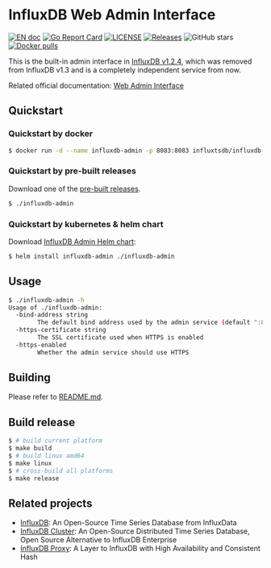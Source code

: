 # InfluxDB Web Admin Interface

[![EN doc](https://img.shields.io/badge/document-English-blue.svg)](https://github.com/influxtsdb/influxdb-admin/blob/master/README.md)
[![Go Report Card](https://goreportcard.com/badge/influxtsdb/influxdb-admin)](https://goreportcard.com/report/influxtsdb/influxdb-admin)
[![LICENSE](https://img.shields.io/github/license/influxtsdb/influxdb-admin.svg)](https://github.com/influxtsdb/influxdb-admin/blob/master/LICENSE)
[![Releases](https://img.shields.io/github/v/release/influxtsdb/influxdb-admin.svg)](https://github.com/influxtsdb/influxdb-admin/releases)
![GitHub stars](https://img.shields.io/github/stars/influxtsdb/influxdb-admin.svg?label=github%20stars&logo=github)
[![Docker pulls](https://img.shields.io/docker/pulls/influxtsdb/influxdb-admin.svg)](https://hub.docker.com/r/influxtsdb/influxdb-admin)

This is the built-in admin interface in [InfluxDB v1.2.4](https://github.com/influxdata/influxdb/tree/v1.2.4/services/admin),
which was removed from InfluxDB v1.3 and is a completely independent service from now.

Related official documentation: [Web Admin Interface](https://archive.docs.influxdata.com/influxdb/v1.2/tools/web_admin/)

## Quickstart

### Quickstart by docker

```sh
$ docker run -d --name influxdb-admin -p 8083:8083 influxtsdb/influxdb-admin
```

### Quickstart by pre-built releases

Download one of the [pre-built releases](https://github.com/influxtsdb/influxdb-admin/releases).

```sh
$ ./influxdb-admin
```

### Quickstart by kubernetes & helm chart

Download [InfluxDB Admin Helm chart](https://github.com/influxtsdb/helm-charts/tree/master/charts/influxdb-admin):

```sh
$ helm install influxdb-admin ./influxdb-admin
```

## Usage

```sh
$ ./influxdb-admin -h
Usage of ./influxdb-admin:
  -bind-address string
    	The default bind address used by the admin service (default ":8083")
  -https-certificate string
    	The SSL certificate used when HTTPS is enabled
  -https-enabled
    	Whether the admin service should use HTTPS
```

## Building

Please refer to [README.md](admin/README.md).

## Build release

```sh
$ # build current platform
$ make build
$ # build linux amd64
$ make linux
$ # cross-build all platforms
$ make release
```

## Related projects

- [InfluxDB](https://github.com/influxdata/influxdb/tree/master-1.x): An Open-Source Time Series Database from InfluxData
- [InfluxDB Cluster](https://github.com/chengshiwen/influxdb-cluster): An Open-Source Distributed Time Series Database, Open Source Alternative to InfluxDB Enterprise
- [InfluxDB Proxy](https://github.com/chengshiwen/influx-proxy): A Layer to InfluxDB with High Availability and Consistent Hash
